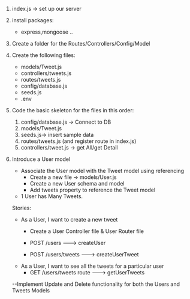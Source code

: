 1. index.js -> set up our server

2. install packages:
    - express,mongoose ..

3. Create a folder for the Routes/Controllers/Config/Model

4. Create the following files:
    - models/Tweet.js
    - controllers/tweets.js
    - routes/tweets.js
    - config/database.js
    - seeds.js
    - .env

5. Code the basic skeleton for the files in this order:
    1. config/database.js -> Connect to DB
    2. models/Tweet.js
    3. seeds.js-> insert sample data
    4. routes/tweets.js (and register route in index.js)
    5. controllers/tweet.js -> get All/get Detail

6. Introduce a User model
    - Associate the User model with the Tweet model using referencing
        - Create a new file -> models/User.js
        - Create a new User schema and model
        - Add tweets property to reference the Tweet model
    - 1 User has Many Tweets.

   Stories:
    - As a User, I want to create a new tweet
        - Create a User Controller file & User Router file

        - POST /users ---> createUser 

        - POST /users/tweets ---> createUserTweet
    - As a User, I want to see all the tweets for a particular user
        - GET /users/tweets route ---> getUserTweets
    

    --Implement Update and Delete functionality for both the Users and Tweets Models